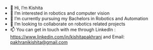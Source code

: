 - 👋 Hi, I’m Kishita
- 👀 I’m interested in robotics and computer vision
- 🌱 I’m currently pursuing my Bachelors in Robotics and Automation
- 💞️ I’m looking to collaborate on robotics related projects
- 📫 You can get in touch with me through LinkedIn : https://www.linkedin.com/in/kishitapakhrani 
          and Email: pakhranikishita@gmail.com

<!---
kishita1810/kishita1810 is a ✨ special ✨ repository because its `README.md` (this file) appears on your GitHub profile.
You can click the Preview link to take a look at your changes.
--->
